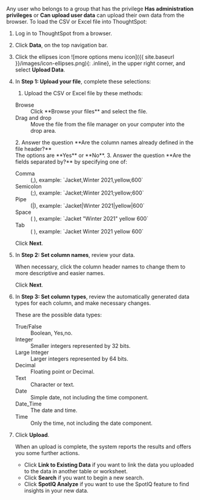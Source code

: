 Any user who belongs to a group that has the privilege **Has administration privileges** or **Can upload user data** can upload their own data from the browser. To load the CSV or Excel file into ThoughtSpot:

1. Log in to ThoughtSpot from a browser.

2. Click **Data**, on the top navigation bar.

3. Click the ellipses icon
![more options menu icon]({{ site.baseurl }}/images/icon-ellipses.png){: .inline},
in the upper right corner, and select **Upload Data**.

4. In **Step 1: Upload your file**, complete these selections:
    1. Upload the CSV or Excel file by these methods:
    <dl>
    <dlentry>
    <dt>Browse</dt>
    <dd>Click **Browse your files** and select the file.</dd>
    </dlentry>
    <dlentry>
    <dt>Drag and drop</dt>
    <dd>Move the file from the file manager on your computer into the drop area.</dd>
    </dlentry>
    </dl>
    2. Answer the question **Are the column names already defined in the file header?**<br/>
    The options are **Yes** or **No**.
    3. Answer the question **Are the fields separated by?** by specifying one of:<br/>
    <dl>
    <dt>Comma</dt>
    <dd>(,), example: `Jacket,Winter 2021,yellow,600`</dd>
    <dt>Semicolon</dt>
    <dd>(;), example: `Jacket;Winter 2021;yellow;600`</dd>
    <dt>Pipe</dt>
    <dd>(|), example: `Jacket|Winter 2021|yellow|600`</dd>
    <dt>Space</dt>
    <dd>( ), example: `Jacket "Winter 2021" yellow 600`</dd>
    <dt>Tab</dt>
    <dd>( ), example: `Jacket Winter 2021 yellow 600`</dd>
    </dl>

      Click **Next**.

5. In **Step 2: Set column names**, review your data.

    When necessary, click the column header names to change them to more descriptive and easier names.

    Click **Next**.

6. In **Step 3: Set column types**, review the automatically generated data types for each column, and make necessary changes.

   These are the possible data types: <br/>
   <dl>
   <dlentry>
   <dt>True/False</dt>
   <dd>Boolean, Yes,no.</dd>
   </dlentry>
   <dlentry>
   <dt>Integer</dt>
   <dd>Smaller integers represented by 32 bits.</dd>
   </dlentry>
   <dlentry>
   <dt>Large Integer</dt>
   <dd>Larger integers represented by 64 bits.</dd>
   </dlentry>
   <dlentry>
   <dt>Decimal</dt>
   <dd>Floating point or Decimal.</dd>
   </dlentry>
   <dlentry>
   <dt>Text</dt>
   <dd>Character or text.</dd>
   </dlentry>
   <dlentry>
   <dt>Date</dt>
   <dd>Simple date, not including the time component.</dd>
   </dlentry>
   <dlentry>
   <dt>Date_Time</dt>
   <dd>The date and time.</dd>
   </dlentry>
   <dlentry>
   <dt>Time</dt>
   <dd>Only the time, not including the date component.</dd>
   </dlentry>
   </dl>

9. Click **Upload**.

    When an upload is complete, the system reports the results and offers you some further actions. 

    * Click **Link to Existing Data** if you want to link the data you uploaded to the data in another table or worksheet.
    * Click **Search** if you want to begin a new search.
    * Click **SpotIQ Analyze** if you want to use the SpotIQ feature to find insights in your new data.
